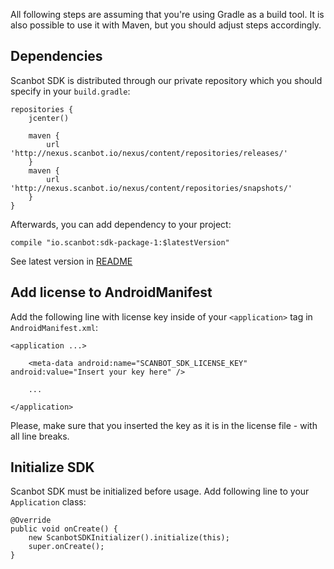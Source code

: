All following steps are assuming that you're using Gradle as a build tool. It is also possible to use it with Maven, but you should adjust steps accordingly.

## Dependencies

Scanbot SDK is distributed through our private repository which you should specify in your `build.gradle`:

    repositories {
        jcenter()

        maven {
            url 'http://nexus.scanbot.io/nexus/content/repositories/releases/'
        }
        maven {
            url 'http://nexus.scanbot.io/nexus/content/repositories/snapshots/'
        }
    }

Afterwards, you can add dependency to your project:

    compile "io.scanbot:sdk-package-1:$latestVersion"

See latest version in [README](https://github.com/doo/Scanbot-SDK-Examples/blob/master/README.md)

## Add license to AndroidManifest

Add the following line with license key inside of your `<application>` tag in `AndroidManifest.xml`:

    <application ...>

        <meta-data android:name="SCANBOT_SDK_LICENSE_KEY" android:value="Insert your key here" />

        ...

    </application>

Please, make sure that you inserted the key as it is in the license file - with all line breaks.

## Initialize SDK

Scanbot SDK must be initialized before usage. Add following line to your `Application` class:

    @Override
    public void onCreate() {
        new ScanbotSDKInitializer().initialize(this);
        super.onCreate();
    }

